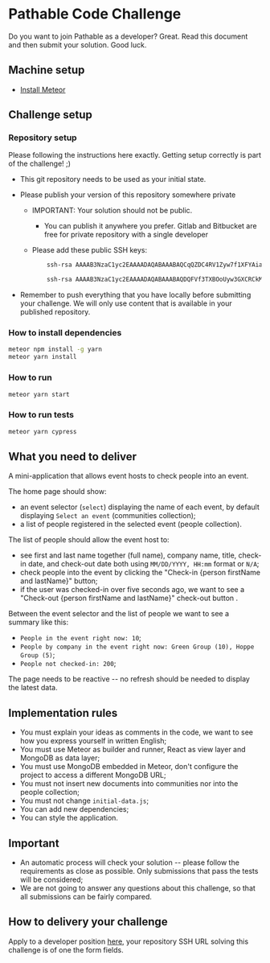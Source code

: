 # Pathable Code Challenge

Do you want to join Pathable as a developer? Great. Read this document and then submit your solution. Good luck.

## Machine setup

- [Install Meteor](https://www.meteor.com/install)

## Challenge setup

### Repository setup

Please following the instructions here exactly. Getting setup correctly is part of the challenge! ;)

- This git repository needs to be used as your initial state.
- Please publish your version of this repository somewhere private
  - IMPORTANT: Your solution should not be public.
    - You can publish it anywhere you prefer. Gitlab and Bitbucket are free for private repository with a single developer
  - Please add these public SSH keys:

    ```bash
        ssh-rsa AAAAB3NzaC1yc2EAAAADAQABAAABAQCqQZDC4RV1Zyw7f1XFYAiaEYFXD8j2cHi5Sg/eVyq8ts3WIdEqRET0Vgdu52cAQdhq12FBMOEklqki2szid+8woIBcevwz+6wo19WNt7JHXWFuic+oR39Bplw41elKoAx7APo135nP/z1BolcywXBFUlA72PPytrpbgeic6ZYRk2Df+DRq+o0Jl0wexs7E9F0AK6B4oRQ8Ybq6I8odT7Hl5jIW0sXQzzGvdgOsaV4W+SqzPFai2y1FZs5A0bA/3JRhielLR8Hyin2lp6FTom7TrSbWCbRj+PUX4mGs3tHYydl+m4rFC4F/CPtxnrcbGog6wtCgmNCifXe9d/TY/AtH jenkins@ip-172-31-91-146 
    ```

    ```bash
        ssh-rsa AAAAB3NzaC1yc2EAAAADAQABAAABAQDQFVf3TXBOoUyw3GXCRCkM85JYnSx+MT4W7d3bm7RZ7p9xZG9QcQRSvVDg3uc0Fjt2ujzxditMW6epcn5irtByuW55TnKSbCUl9Xl0jlqgCW3GDtP1BCE6xH2iuUjQSSHCFSD7CqjgK4zAdgpOY3r3oZtMoOmHrQDyOGBG4XAQz6LE9u+E3NBLf5STBpR+uvuFAzIimcGVhyeznbyPtUELgHDyNFIlMqzAr7chl8m/x/zm808FLnE3oIUgg+80IbgbF3fmktiNdNgCE6gWwZniVe3avDUX1o2g8BqtYuyFgETugQBy31Y/mZoPfzl2DE7nR8+QF/l4IAW4Owt4XJS5 filipe-macbook 
    ```

- Remember to push everything that you have locally before submitting your challenge. We will only use content that is available in your published repository.

### How to install dependencies

```bash
meteor npm install -g yarn
meteor yarn install
```

### How to run

```bash
meteor yarn start
```

### How to run tests

```bash
meteor yarn cypress
```

## What you need to deliver

A mini-application that allows event hosts to check people into an event.

The home page should show:

- an event selector (`select`) displaying the name of each event, by default displaying `Select an event` (communities collection);
- a list of people registered in the selected event (people collection).

The list of people should allow the event host to:

- see first and last name together (full name), company name, title, check-in date, and check-out date both using `MM/DD/YYYY, HH:mm` format or `N/A`;
- check people into the event by clicking the "Check-in {person firstName and lastName}" button;
- if the user was checked-in over five seconds ago, we want to see a "Check-out {person firstName and lastName}" check-out button .

Between the event selector and the list of people we want to see a summary like this:

- `People in the event right now: 10`;
- `People by company in the event right now: Green Group (10), Hoppe Group (5)`;
- `People not checked-in: 200`;

The page needs to be reactive -- no refresh should be needed to display the latest data.

## Implementation rules

- You must explain your ideas as comments in the code, we want to see how you express yourself in written English;
- You must use Meteor as builder and runner, React as view layer and MongoDB as data layer;
- You must use MongoDB embedded in Meteor, don't configure the project to access a different MongoDB URL;
- You must not insert new documents into communities nor into the people collection;
- You must not change `initial-data.js`;
- You can add new dependencies;
- You can style the application.

## Important

- An automatic process will check your solution -- please follow the requirements as close as possible. Only submissions that pass the tests will be considered;
- We are not going to answer any questions about this challenge, so that all submissions can be fairly compared.

## How to delivery your challenge

Apply to a developer position [here](https://jsco.re/38idf), your repository SSH URL solving this challenge is of one the form fields.

